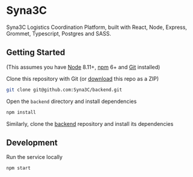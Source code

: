# Syna3C

Syna3C Logistics Coordination Platform, built with React, Node, Express, Grommet, Typescript, Postgres and SASS.

## Getting Started

(This assumes you have [Node](https://nodejs.org) 8.11+, [npm](https://docs.npmjs.com/troubleshooting/try-the-latest-stable-version-of-npm) 6+ and [Git](https://git-scm.com/downloads) installed)

Clone this repository with Git (or [download](https://github.com/Syna3C/frontend/archive/master.zip) this repo as a ZIP)
```bash
git clone git@github.com:Syna3C/backend.git
```

Open the `backend` directory and install dependencies
```bash
npm install
```

Similarly, clone the [backend](https://github.com/Syna3C/backend) repository and install its dependencies

## Development

Run the service locally
```bash
npm start
```
